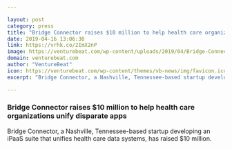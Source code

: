 ```yaml
---

layout: post
category: press
title: "Bridge Connector raises $10 million to help health care organizations unify disparate apps"
date: 2019-04-16 13:06:30
link: https://vrhk.co/2ImX2nP
image: https://venturebeat.com/wp-content/uploads/2019/04/Bridge-Connector-Raises-4.5M-for-Healthcare-Data-Integration-Platform-e1528211181825-1500x795.png?w=1200&strip=all
domain: venturebeat.com
author: "VentureBeat"
icon: https://venturebeat.com/wp-content/themes/vb-news/img/favicon.ico
excerpt: "Bridge Connector, a Nashville, Tennessee-based startup developing an iPaaS suite that unifies health care data systems, has raised $10 million."

---
```


### Bridge Connector raises $10 million to help health care organizations unify disparate apps

Bridge Connector, a Nashville, Tennessee-based startup developing an iPaaS suite that unifies health care data systems, has raised $10 million.